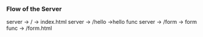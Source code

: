 ### Flow of the Server

server -> / -> index.html
server -> /hello ->hello func
server -> /form -> form func -> /form.html
